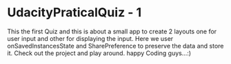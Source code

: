 # UdacityPraticalQuiz - 1
This the first Quiz and this is about a small app to create 2 layouts one for user input and other for displaying the input.
Here we user onSavedInstancesState and SharePreference to preserve the data and store it.
Check out the project and play around. happy Coding guys...:)
